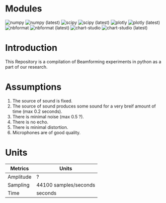 # Modules
![numpy](https://img.shields.io/badge/numpy-v1.21.4-information)
![numpy (latest)](https://img.shields.io/pypi/v/numpy?label=lateset)
![scipy](https://img.shields.io/badge/scipy-v1.7.3-information)
![scipy (latest)](https://img.shields.io/pypi/v/scipy?label=lateset)
![plotly](https://img.shields.io/badge/plotly-v5.4.0-information)
![plotly (latest)](https://img.shields.io/pypi/v/plotly?label=lateset)
![nbformat](https://img.shields.io/badge/nbformat-v5.1.3-information)
![nbformat (latest)](https://img.shields.io/pypi/v/nbformat?label=lateset)
![chart-studio](https://img.shields.io/badge/chart--studio-v1.1.0-information)
![chart-studio (latest)](https://img.shields.io/pypi/v/chart-studio?label=lateset)

# Introduction
This Repository is a compilation of Beamforming experiments in python as a part of our research.

# Assumptions
1. The source of sound is fixed.
1. The source of sound produces some sound for a very breif amount of time (max 0.2 seconds).
1. There is minimal noise (max 0.5 ?).
1. There is no echo.
1. There is minimal distortion.
1. Microphones are of good quality.

# Units
| Metrics | Units |
|---------|-------|
| Amplitude | ? |
| Sampling | 44100 samples/seconds |
| Time | seconds |

